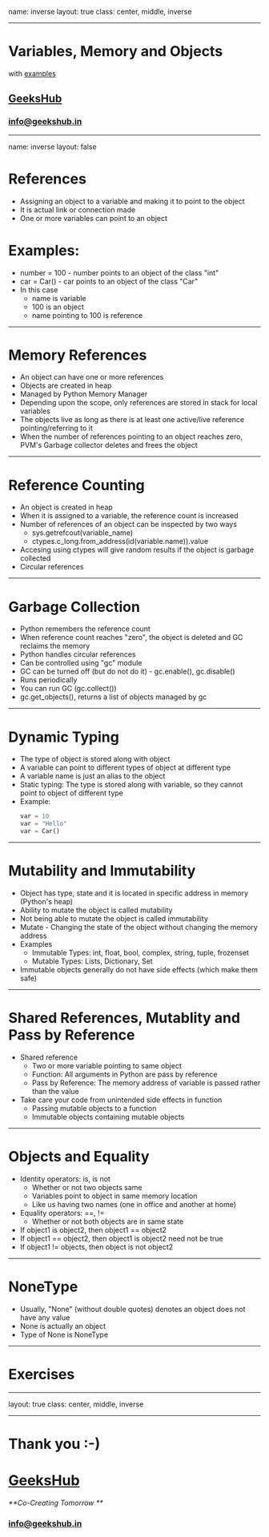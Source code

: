 name: inverse
layout: true
class: center, middle, inverse

---

# Variables, Memory and Objects
with [examples](variables_memory_objects.ipynb)
## [GeeksHub](http://www.geekshub.in)
### [info@geekshub.in](mailto:info@geekshub.in)

---

name: inverse
layout: false


# References
- Assigning an object to a variable and making it to point to the object
- It is actual link or connection made
- One or more variables can point to an object

# Examples:
* number = 100 - number points to an object of the class "int"
* car = Car() - car points to an object of the class "Car"
* In this case
    * name is variable
    * 100 is an object
    * name pointing to 100 is reference
---

# Memory References
- An object can have one or more references
- Objects are created in heap
- Managed by Python Memory Manager
- Depending upon the scope, only references are stored in stack for local variables
- The objects live as long as there is at least one active/live reference pointing/referring to it
- When the number of references pointing to an object reaches zero, PVM's Garbage collector deletes and frees the object

---
# Reference Counting
- An object is created in heap
- When it is assigned to a variable, the reference count is increased
- Number of references of an object can be inspected by two ways
	- sys.getrefcout(variable_name)
    - ctypes.c_long.from_address(id(variable.name)).value
- Accesing using ctypes will give random results if the object is garbage collected
- Circular references

---

# Garbage Collection
 - Python remembers the reference count
 - When reference count reaches "zero", the object is deleted and GC reclaims the memory
 - Python handles circular references
 - Can be controlled using "gc" module
 - GC can be turned off (but do not do it) - gc.enable(), gc.disable()
 - Runs periodically
 - You can run GC (gc.collect())
 - gc.get_objects(), returns a list of objects managed by gc

---

# Dynamic Typing
* The type of object is stored along with object
* A variable can point to different types of object at different type
* A variable name is just an alias to the object
* Static typing: The type is stored along with variable, so they cannot point to object of different type
* Example:
    ```python
    var = 10
    var = "Hello"
    var = Car()
    ```

---

# Mutability and Immutability
* Object has type, state and it is located in specific address in memory (Python's heap)
* Ability to mutate the object is called mutability
* Not being able to mutate the object is called immutability
* Mutate - Changing the state of the object without changing the memory address
* Examples
    * Immutable Types: int, float, bool, complex, string, tuple, frozenset
    * Mutable Types: Lists, Dictionary, Set
* Immutable objects generally do not have side effects (which make them safe)

---

# Shared References, Mutablity and Pass by Reference
* Shared reference
    * Two or more variable pointing to same object
    * Function: All arguments in Python are pass by reference
    * Pass by Reference: The memory address of variable is passed rather than the value
* Take care your code from unintended side effects in function
    * Passing mutable objects to a function
    * Immutable objects containing mutable objects

---

# Objects and Equality
* Identity operators: is, is not
    * Whether or not two objects same
    * Variables point to object in same memory location
    * Like us having two names (one in office and another at home)
* Equality operators: ==, !=
    * Whether or not both objects are in same state
* If object1 is object2, then object1 == object2
* If object1 == object2, then object1 is object2 need not be true
* If object1 != objects, then object is not object2

---

# NoneType
* Usually, "None" (without double quotes) denotes an object does not have any value
* None is actually an object
* Type of None is NoneType

---

# Exercises 

---

layout: true
class: center, middle, inverse

---

# Thank you :-)

# [GeeksHub](http://www.geekshub.in)
_**Co-Creating Tomorrow **_
### [info@geekshub.in](mailto:info@geekshub.in)